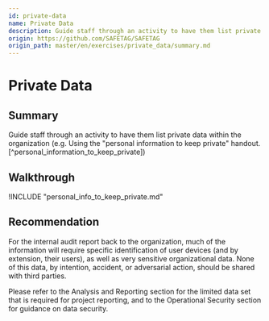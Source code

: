 ```yaml
---
id: private-data
name: Private Data
description: Guide staff through an activity to have them list private data within the organization (e.g. Using the &quot;personal...
origin: https://github.com/SAFETAG/SAFETAG
origin_path: master/en/exercises/private_data/summary.md
---
```

# Private Data

## Summary

Guide staff through an activity to have them list private data within the organization (e.g. Using the "personal information to keep private" handout. [^personal_information_to_keep_private])




## Walkthrough

!INCLUDE "personal_info_to_keep_private.md"

## Recommendation

For the internal audit report back to the organization, much of the information will require specific identification of user devices (and by extension, their users), as well as very sensitive organizational data. None of this data, by intention, accident, or adversarial action, should be shared with third parties. 

Please refer to the Analysis and Reporting section for the limited data set that is required for project reporting, and to the Operational Security section for guidance on data security.
